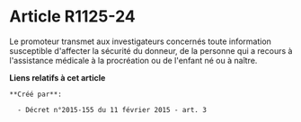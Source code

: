 # Article R1125-24

Le promoteur transmet aux investigateurs concernés toute information susceptible d'affecter la sécurité du donneur, de la
personne qui a recours à l'assistance médicale à la procréation ou de l'enfant né ou à naître.

**Liens relatifs à cet article**

	**Créé par**:

	  - Décret n°2015-155 du 11 février 2015 - art. 3
